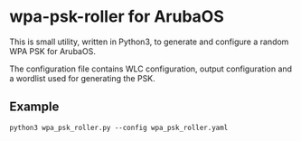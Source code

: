 # wpa-psk-roller for ArubaOS

This is small utility, written in Python3, to generate and configure a random WPA PSK for ArubaOS.

The configuration file contains WLC configuration, output configuration and a  wordlist used for generating the PSK.


## Example

    python3 wpa_psk_roller.py --config wpa_psk_roller.yaml
